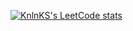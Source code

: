 [![KnlnKS's LeetCode stats](https://leetcode-stats-six.vercel.app/api?username=PePeGrigorchenko&theme=dark)](https://leetcode.com/PePeGrigorchenko/)
